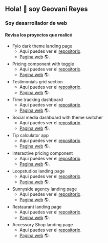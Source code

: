  ## Hola! 👋 soy **Geovani Reyes** 
### Soy desarrollador de web

#### Revisa los proyectos que realicé
- Fylo dark theme landing page
    - Aqui puedes ver el [repositorio](https://github.com/kautukkundan/Awesome-Profile-README-templates).
    - [Pagina web](https://gio2392.github.io/fylo-landing-page/) 🌎.
- Pricing component with toggle
    - Aqui puedes ver el [repositorio](https://github.com/Gio2392/pricing-component).
    - [Pagina web](https://gio2392.github.io/pricing-component/) 🌎.
- Testimonials grid section
    - Aqui puedes ver el [repositorio](https://github.com/Gio2392/testimonial-grid).
    - [Pagina web](https://gio2392.github.io/testimonial-grid/) 🌎.
- Time tracking dashboard
    - Aqui puedes ver el [repositorio](https://github.com/Gio2392/Time-tracking-dashboard).
    - [Pagina web](https://gio2392.github.io/Time-tracking-dashboard/) 🌎.
- Social media dashboard with theme switcher
    - Aqui puedes ver el [repositorio](https://github.com/Gio2392/social-media-dashboard).
    - [Pagina web](https://gio2392.github.io/social-media-dashboard/) 🌎.
- Tip calculator app
    - Aqui puedes ver el [repositorio](https://github.com/Gio2392/tip-calculator-app).
    - [Pagina web](https://gio2392.github.io/tip-calculator-app/) 🌎.
- Interactive pricing component
    - Aqui puedes ver el [repositorio](https://github.com/Gio2392/Interactive_pricing).
    - [Pagina web](https://gio2392.github.io/Interactive_pricing/) 🌎.
- Loopstudios landing page
    - Aqui puedes ver el [repositorio](https://github.com/Gio2392/loopstudios).
    - [Pagina web](https://gio2392.github.io/loopstudios/) 🌎.
- Sunnyside agency landing page
    - Aqui puedes ver el [repositorio](https://github.com/Gio2392/sunnyside).
    - [Pagina web](https://gio2392.github.io/sunnyside/) 🌎.
- Restaurant landing page
    - Aqui puedes ver el [repositorio](https://github.com/Gio2392/restaurante).
    - [Pagina web](https://gio2392.github.io/restaurante/) 🌎.
- Accessory Shop landing page
    - Aqui puedes ver el [repositorio](https://github.com/Gio2392/accessory-shop).
    - [Pagina web](https://gio2392.github.io/accessory-shop/) 🌎.



<!--
**Gio2392/Gio2392** is a ✨ _special_ ✨ repository because its `README.md` (this file) appears on your GitHub profile.

Here are some ideas to get you started:

- 🔭 I’m currently working on ...
- 🌱 I’m currently learning ...
- 👯 I’m looking to collaborate on ...
- 🤔 I’m looking for help with ...
- 💬 Ask me about ...
- 📫 How to reach me: ...
- 😄 Pronouns: ...
- ⚡ Fun fact: ...
-->
